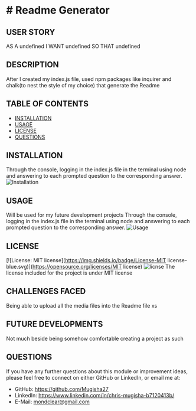 # # Readme Generator
## USER STORY
AS A undefined
I WANT undefined
SO THAT undefined

## DESCRIPTION
After I created my index.js file, used npm packages like inquirer and chalk(to nest the style of my choice) that generate the Readme

## TABLE OF CONTENTS
- [INSTALLATION](#installation)
- [USAGE](#usage)
- [LICENSE](#license)
- [QUESTIONS](#questions)

## INSTALLATION
Through the console, logging in the index.js file in the terminal using node and answering to each prompted question to the corresponding answer.
![Installation](img//Users/chrismugisha/Desktop/ReadmeGen/img/title.png)
    
## USAGE
Will be used for my future development projects
Through the console, logging in the index.js file in the terminal using node and answering to each prompted question to the corresponding answer.
![Usage](img//Users/chrismugisha/Desktop/ReadmeGen/img/license.png)
    
## LICENSE
[![License: MIT license](https://img.shields.io/badge/License-MIT license-blue.svg)](https://opensource.org/licenses/MIT license)
![licnse](img//Users/chrismugisha/Desktop/ReadmeGen/img/license.png)
The license included for the project is under MIT license

## CHALLENGES FACED
Being able to upload all the media files into the Readme file
xs
## FUTURE DEVELOPMENTS
Not much beside being somehow comfortable creating a project as such

## QUESTIONS
If you have any further questions about this module or improvement ideas, please feel free to connect on either GitHub or LinkedIn, or email me at:
* GitHub: https://github.com/Mugisha27
* LinkedIn: https://www.linkedin.com/in/chris-mugisha-b7120413b/
* E-Mail: mondclear@gmail.com

